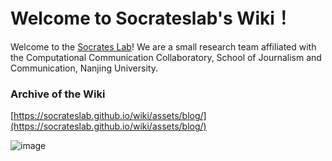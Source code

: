 # Welcome to Socrateslab's Wiki！

Welcome to the [Socrates Lab](https://github.com/socrateslab)! We are a small research team affiliated with the Computational Communication Collaboratory, School of Journalism and Communication, Nanjing University.


### Archive of the Wiki

[https://socrateslab.github.io/wiki/assets/blog/](https://socrateslab.github.io/wiki/assets/blog/)

![image](https://github.com/socrateslab/wiki/assets/543384/0919a1d3-98be-4f18-8c68-9b2654f405be)




